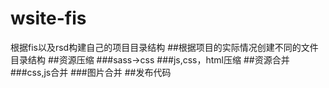 wsite-fis
=========

根据fis以及rsd构建自己的项目目录结构
##根据项目的实际情况创建不同的文件目录结构
##资源压缩
###sass->css
###js,css，html压缩
##资源合并
###css,js合并
###图片合并
##发布代码
